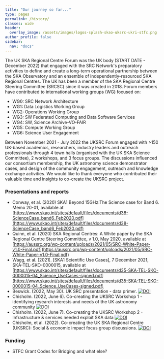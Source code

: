 ```yaml
---
title: "Our journey so far..."
type: pages
permalink: /history/
classes: wide
header:
  overlay_image: /assets/images/logos-splash-skao-uksrc-ukri-stfc.png
author_profile: false
sidebar: 
  nav: "docs"
---
```

The UK SKA Regional Centre Forum was the UK body (START DATE - December 2022) that engaged with the SRC Network's preparatory activities to define and create a long-term operational partnership between the SKA Observatory and an ensemble of independently-resourced SKA Regional Centres. The UK has been a member of the SKA Regional Centre Steering Committee (SRCSC) since it was created in 2018. Forum members have contributed to international working groups (WG) focused on:
* WG0: SRC Network Architecture	
* WG1: Data Logistics Working Group	 
* WG2: Operations Working Group	
* WG3: SW Federated Computing and Data Software Services	
* WG4: SW, Science Archive-VO-FAIR	
* WG5: Compute Working Group
* WG6: Science User Engagement 
 
Between November 2021 - July 2022 the UKSRC Forum engaged with >150 UK-based academics, researchers, industry leaders and outreach professionals through 4 town halls (organised with the UK SKA Science Committee), 2 workshops, and 3 focus groups. The discussions influenced our consortium membership, the UK astronomy science demonstrator cases, and design of the community engagement, outreach and knowledge exchange activities. We would like to thank everyone who contributed their valuable time and insights to co-create the UKSRC project. 
### Presentations and reports ###
* Conway, et al. (2020) SKA1 Beyond 15GHz:The Science case for Band 6. Memo 20-01, available at [https://www.skao.int/sites/default/files/documents/d38-ScienceCase_band6_Feb2020.pdf](https://www.skao.int/sites/default/files/documents/d38-ScienceCase_band6_Feb2020.pdf)
* Quinn, et al. (2020) SKA Regional Centres: A White paper by the SKA Regional Centre Steering Committee, v 1.0, May 2020, available at [https://aussrc.org/wp-content/uploads/2021/05/SRC-White-Paper-v1.0-Final.pdf](https://aussrc.org/wp-content/uploads/2021/05/SRC-White-Paper-v1.0-Final.pdf)
* Wagg, et al. (2021). [SKA1 Scientific Use Cases], 7 December 2021, SKA-TEL-SKO-0000015, available at [https://www.skao.int/sites/default/files/documents/d35-SKA-TEL-SKO-0000015-04_Science_UseCases-signed.pdf](https://www.skao.int/sites/default/files/documents/d35-SKA-TEL-SKO-0000015-04_Science_UseCases-signed.pdf)
* Beswick. (2022, May 30). UK SRC presentation - data primer. [![DOI](https://zenodo.org/badge/DOI/10.5281/zenodo.6594725.svg)](https://doi.org/10.5281/zenodo.6594725)
* Chisholm. (2022, June 6). Co-creating the UKSRC Workshop 1 - identifying research interests and needs of the UK astronomy community [![DOI](https://zenodo.org/badge/DOI/10.5281/zenodo.6616630.svg)](https://doi.org/10.5281/zenodo.6616630)
* Chisholm. (2022, June 7). Co-creating the UKSRC Workshop 2 - Infrastructure & services needed exploit SKA data [![DOI](https://zenodo.org/badge/DOI/10.5281/zenodo.6619758.svg)](https://doi.org/10.5281/zenodo.6619758)
* Chisholm, et al. (2022). Co-creating the UK SKA Regional Centre (UKSRC): Social & economic impact focus group discussions. [![DOI](https://zenodo.org/badge/DOI/10.5281/zenodo.6850791.svg)](https://doi.org/10.5281/zenodo.6850791)

### Funding ###
* STFC Grant Codes for Bridging and what else? 
 


 
